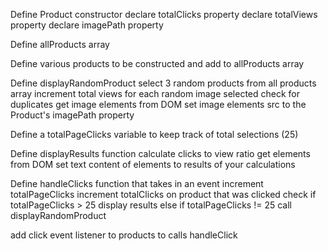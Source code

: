Define Product constructor
   declare totalClicks property
   declare totalViews property
   declare imagePath property

Define allProducts array

Define various products to be constructed and add to allProducts array

Define displayRandomProduct
   select 3 random products from all products array
   increment total views for each random image selected
   check for duplicates
   get image elements from DOM
   set image elements src to the Product's imagePath property

Define a totalPageClicks variable to keep track of total selections (25)

Define displayResults function
   calculate clicks to view ratio
   get elements from DOM
   set text content of elements to results of your calculations

Define handleClicks function that takes in an event
   increment totalPageClicks
   increment totalClicks on product that was clicked
   check 
    if totalPageClicks > 25
   display results
     else if totalPageClicks != 25
   call displayRandomProduct

add click event listener to products to calls handleClick